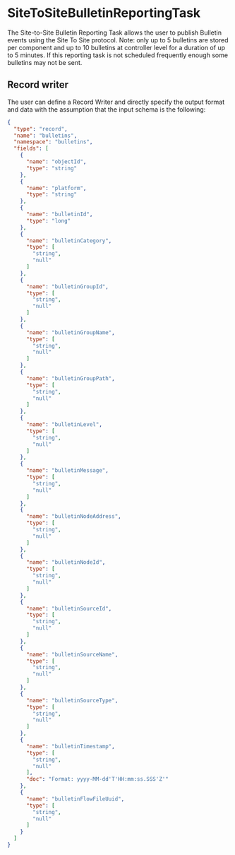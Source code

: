 <!--
  Licensed to the Apache Software Foundation (ASF) under one or more
  contributor license agreements.  See the NOTICE file distributed with
  this work for additional information regarding copyright ownership.
  The ASF licenses this file to You under the Apache License, Version 2.0
  (the "License"); you may not use this file except in compliance with
  the License.  You may obtain a copy of the License at
      http://www.apache.org/licenses/LICENSE-2.0
  Unless required by applicable law or agreed to in writing, software
  distributed under the License is distributed on an "AS IS" BASIS,
  WITHOUT WARRANTIES OR CONDITIONS OF ANY KIND, either express or implied.
  See the License for the specific language governing permissions and
  limitations under the License.
-->

# SiteToSiteBulletinReportingTask

The Site-to-Site Bulletin Reporting Task allows the user to publish Bulletin events using the Site To Site protocol.
Note: only up to 5 bulletins are stored per component and up to 10 bulletins at controller level for a duration of up to
5 minutes. If this reporting task is not scheduled frequently enough some bulletins may not be sent.

## Record writer

The user can define a Record Writer and directly specify the output format and data with the assumption that the input
schema is the following:

```json
{
  "type": "record",
  "name": "bulletins",
  "namespace": "bulletins",
  "fields": [
    {
      "name": "objectId",
      "type": "string"
    },
    {
      "name": "platform",
      "type": "string"
    },
    {
      "name": "bulletinId",
      "type": "long"
    },
    {
      "name": "bulletinCategory",
      "type": [
        "string",
        "null"
      ]
    },
    {
      "name": "bulletinGroupId",
      "type": [
        "string",
        "null"
      ]
    },
    {
      "name": "bulletinGroupName",
      "type": [
        "string",
        "null"
      ]
    },
    {
      "name": "bulletinGroupPath",
      "type": [
        "string",
        "null"
      ]
    },
    {
      "name": "bulletinLevel",
      "type": [
        "string",
        "null"
      ]
    },
    {
      "name": "bulletinMessage",
      "type": [
        "string",
        "null"
      ]
    },
    {
      "name": "bulletinNodeAddress",
      "type": [
        "string",
        "null"
      ]
    },
    {
      "name": "bulletinNodeId",
      "type": [
        "string",
        "null"
      ]
    },
    {
      "name": "bulletinSourceId",
      "type": [
        "string",
        "null"
      ]
    },
    {
      "name": "bulletinSourceName",
      "type": [
        "string",
        "null"
      ]
    },
    {
      "name": "bulletinSourceType",
      "type": [
        "string",
        "null"
      ]
    },
    {
      "name": "bulletinTimestamp",
      "type": [
        "string",
        "null"
      ],
      "doc": "Format: yyyy-MM-dd'T'HH:mm:ss.SSS'Z'"
    },
    {
      "name": "bulletinFlowFileUuid",
      "type": [
        "string",
        "null"
      ]
    }
  ]
}
```